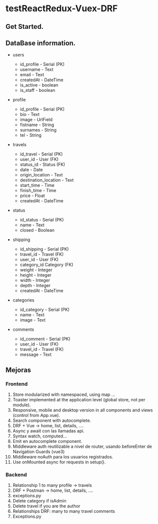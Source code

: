 # testReactRedux-Vuex-DRF

## Get Started.

## DataBase information.

- users

  - id_profile - Serial (PK)
  - username - Text
  - email - Text
  - createdAt - DateTime
  - is_active - boolean
  - is_staff - boolean

- profile

  - id_profile - Serial (PK)
  - bio - Text
  - image - UrlField
  - fistname - String
  - surnames - String
  - tel - String

- travels

  - id_travel - Serial (PK)
  - user_id - User (FK)
  - status_id - Status (FK)
  - date - Date
  - origin_location - Text
  - destination_location - Text
  - start_time - Time
  - finish_time - Time
  - price - Float
  - createdAt - DateTime

- status

  - id_status - Serial (PK)
  - name - Text
  - closed - Boolean

- shipping

  - id_shipping - Serial (PK)
  - travel_id - Travel (FK)
  - user_id - User (FK)
  - category_id Category (FK)
  - weight - Integer
  - height - Integer
  - width - Integer
  - depth - Integer
  - createdAt - DateTime

- categories

  - id_category - Serial (PK)
  - name - Text
  - image - Text

- comments

  - id_comment - Serial (PK)
  - user_id - User (FK)
  - travel_id - Travel (FK)
  - message - Text

## Mejoras

### Frontend

1. Store modularized with namespaced, using map ...
2. Toaster implemented at the application level (global store, not per module).
3. Responsive, mobile and desktop version in all components and views (control from App.vue).
4. Search component with autocomplete.
5. DRF + Vue -> home, list, details, ....
6. Async y await con las llamadas api.
7. Syntax watch, computed...
8. Emit en autocomplete component.
9. Middleware auth reutilizable a nivel de router, usando beforeEnter de Navigation Guards (vue3)
10. Middleware noAuth para los usuarios registrados.
11. Use onMounted async for requests in setup().

### Backend

1. Relationship 1 to many profile -> travels
2. DRF + Postman -> home, list, details, ....
3. exceptions.py
4. Delete category if isAdmin
5. Delete travel if you are the author
6. Relationships DRF: many to many travel comments
7. Exceptions.py
